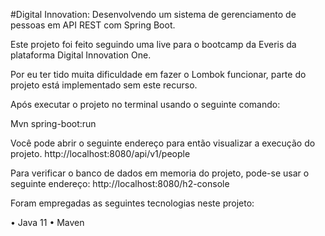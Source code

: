 #Digital Innovation: Desenvolvendo um sistema de gerenciamento de pessoas em API REST com Spring Boot.

Este projeto foi feito seguindo uma live para o bootcamp da Everis da plataforma Digital Innovation One.

Por eu ter tido muita dificuldade em fazer o Lombok funcionar, parte do projeto está implementado sem este recurso. 

Após executar o projeto no terminal usando o seguinte comando:

Mvn spring-boot:run

Você pode abrir o seguinte endereço para então visualizar a execução do projeto.
http://localhost:8080/api/v1/people

Para verificar o banco de dados em memoria do projeto, pode-se usar o seguinte endereço:
http://localhost:8080/h2-console

Foram empregadas as seguintes tecnologias neste projeto:

•	Java 11
•	Maven 
